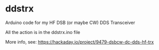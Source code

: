# ddstrx
Arduino code for my HF DSB (or maybe CW) DDS Transceiver

All the action is in the ddstrx.ino file

More info, see: https://hackaday.io/project/9479-dsbcw-dc-dds-hf-trx
